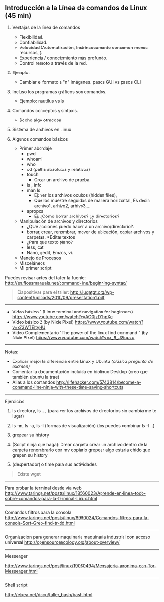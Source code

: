 


## Introducción a la Línea de comandos de Linux (45 min)

1. Ventajas de la línea de comandos
   * Flexibilidad.
   * Confiabilidad.
   * Velocidad (Automatización, Instrínsecamente consumen menos recursos, ).
   * Experiencia / conociemiento más profundo.
   * Control remoto a través de la red.
2. Ejemplo:
    * Cambiar el formato a "n"  imágenes.  pasos GUI vs pasos CLI
3. Incluso los programas gráficos son comandos.
    * Ejemplo: nautilus vs ls
4. Comandos conceptos y síntaxis.
    * $echo algo otracosa
5. Sistema de archivos en Linux

6. Algunos comandos básicos
    * Primer abordaje
      * pwd
      * whoami
      * who
      * cd  (paths absolutos y relativos) 
      * touch 
        * Crear un archivo de prueba.   
      * ls , info
      * man ls
        * Ej: ver los archivos ocultos (hidden files), 
        * Que los muestre seguidos de manera horizontal, Es decir:  archivo1, arhivo2, arhivo3,...
      * apropos
        * Ej: ¿Cómo borrar archivos? ¿y directorios?   
    * Manipulación de archivos y directorios
      * ¿QUé acciones puedo hacer a un archivo/directorio?.
      * borrar, crear, renombrar, mover de ubicación, copiar archivos y carpetas.
    *Editar textos
      * ¿Para que texto plano?
      * less, cat
      * Nano, gedit, Emacs, vi.
    * Manejo de Procesos
    * Misceláneos
    * Mi primer script

Puedes revisar antes del taller la fuente:
http://en.flossmanuals.net/command-line/beginning-syntax/

> Diapositivas para el taller:
http://lugatgt.org/wp-content/uploads/2010/09/presentation1.pdf

***

* Video básico 1 (Linux terminal and navigation for beginners) https://www.youtube.com/watch?v=AO0jzD1hpXc
* Video básico 2 (by Nixie Pixel) https://www.youtube.com/watch?v=x73WTEltyHU
* Video Complementario "The power of the linux find command " (by Nixie Pixel)
https://www.youtube.com/watch?v=x_R_JSiupzo


***
Notas:
* Explicar mejor la diferencia entre Linux y Ubuntu *(clásica pregunta de examen)*
* Comentar la documentación incluida en biolinux Desktop (creo que también ubuntu la trae)
* Alias a los comandos http://lifehacker.com/5743814/become-a-command-line-ninja-with-these-time-saving-shortcuts
***
Ejercicios

1. ls directory, ls .. , 
   (para ver los archivos de directorios sin cambiarme te lugar)
2. ls -m, ls -a, ls -l (formas de visualización)
(los puedes combinar ls -l ..)

3. grepear su history

4. (Script ninja que haga):
Crear carpeta
crear un archivo dentro de la carpeta
renombrarlo con mv
copiarlo
grepear algo
 estaria chido que grepen su history

5. (despertador) o time para sus actividades 

> Existe wget

***

Para probar la terminal desde via web:
http://www.taringa.net/posts/linux/18560023/Aprende-en-linea-todo-sobre-comandos-para-la-terminal-Linux.html
***
Comandos filtros para la consola
http://www.taringa.net/posts/linux/8990024/Comandos-filtros-para-la-consola-Sort-Grep-find-tr-dd.html

***

Organizacion para generar maquinaria maquinaria industrial con acceso universal
http://opensourceecology.org/about-overview/

***

Messenger

http://www.taringa.net/post/linux/19060494/Mensajeria-anonima-con-Tor-Messenger.html

***

Shell script

http://etxea.net/docu/taller_bash/bash.html
